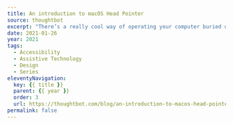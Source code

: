 ```yaml
---
title: An introduction to macOS Head Pointer
source: thoughtbot
excerpt: "There’s a really cool way of operating your computer buried deep in macOS’ System Preferences"
date: 2021-01-26
year: 2021
tags:
  - Accessibility
  - Assistive Technology
  - Design
  - Series
eleventyNavigation:
  key: {{ title }}
  parent: {{ year }}
  order: 3
  url: https://thoughtbot.com/blog/an-introduction-to-macos-head-pointer
permalink: false
---
```

